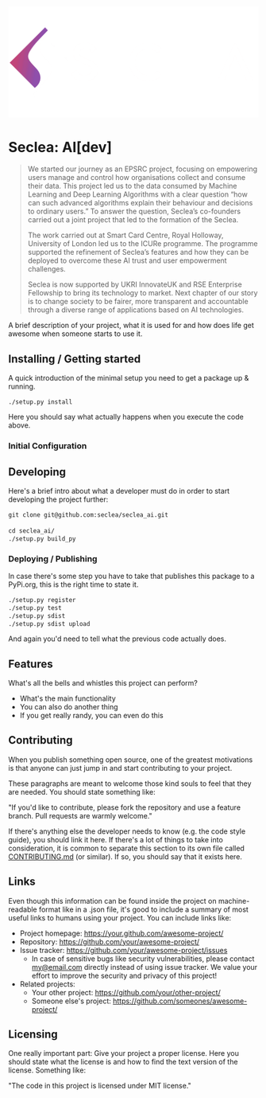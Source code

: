 ![Logo of the project](./data/media/image/logo.png)

# Seclea: AI[dev]

> We started our journey as an EPSRC project, focusing on empowering users
> manage and control how organisations collect and consume their data. This
> project led us to the data consumed by Machine Learning and Deep Learning
> Algorithms with a clear question “how can such advanced algorithms explain
> their behaviour and decisions to ordinary users.” To answer the question,
> Seclea’s co-founders carried out a joint project that led to the formation of
> the Seclea.
>
> The work carried out at Smart Card Centre, Royal Holloway, University of
> London led us to the ICURe programme. The programme supported the refinement
> of Seclea’s features and how they can be deployed to overcome these AI trust
> and user empowerment challenges.
>
> Seclea is now supported by UKRI InnovateUK and RSE Enterprise Fellowship to
> bring its technology to market. Next chapter of our story is to change
> society to be fairer, more transparent and accountable through a diverse
> range of applications based on AI technologies.


A brief description of your project, what it is used for and how does life get
awesome when someone starts to use it.

## Installing / Getting started

A quick introduction of the minimal setup you need to get a package up &
running.

```shell
./setup.py install
```

Here you should say what actually happens when you execute the code above.

### Initial Configuration


## Developing

Here's a brief intro about what a developer must do in order to start developing
the project further:

```shell
git clone git@github.com:seclea/seclea_ai.git

cd seclea_ai/
./setup.py build_py
```

### Deploying / Publishing

In case there's some step you have to take that publishes this package to a
PyPi.org, this is the right time to state it.

```shell
./setup.py register
./setup.py test
./setup.py sdist
./setup.py sdist upload

```

And again you'd need to tell what the previous code actually does.

## Features

What's all the bells and whistles this project can perform?
* What's the main functionality
* You can also do another thing
* If you get really randy, you can even do this


## Contributing

When you publish something open source, one of the greatest motivations is that
anyone can just jump in and start contributing to your project.

These paragraphs are meant to welcome those kind souls to feel that they are
needed. You should state something like:

"If you'd like to contribute, please fork the repository and use a feature
branch. Pull requests are warmly welcome."

If there's anything else the developer needs to know (e.g. the code style
guide), you should link it here. If there's a lot of things to take into
consideration, it is common to separate this section to its own file called
[CONTRIBUTING.md](./CONTRIBUTING.md) (or similar). If so, you should say that it exists here.

## Links

Even though this information can be found inside the project on machine-readable
format like in a .json file, it's good to include a summary of most useful
links to humans using your project. You can include links like:

- Project homepage: https://your.github.com/awesome-project/
- Repository: https://github.com/your/awesome-project/
- Issue tracker: https://github.com/your/awesome-project/issues
  - In case of sensitive bugs like security vulnerabilities, please contact
    my@email.com directly instead of using issue tracker. We value your effort
    to improve the security and privacy of this project!
- Related projects:
  - Your other project: https://github.com/your/other-project/
  - Someone else's project: https://github.com/someones/awesome-project/


## Licensing

One really important part: Give your project a proper license. Here you should
state what the license is and how to find the text version of the license.
Something like:

"The code in this project is licensed under MIT license."
